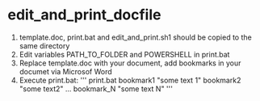 # edit_and_print_docfile

1) template.doc, print.bat and edit_and_print.sh1 should be copied to the same directory
2) Edit variables PATH_TO_FOLDER and POWERSHELL in print.bat
3) Replace template.doc with your document, add bookmarks in your documet via Microsof Word
4) Execute print.bat:
'''
print.bat bookmark1 \"some text 1\" bookmark2 \"some text2\" ... bookmark_N \"some text N\"
'''
